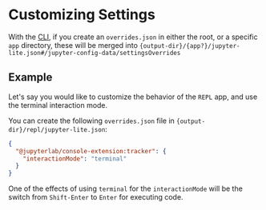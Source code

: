 # Customizing Settings

With the [CLI](../../reference/cli.ipynb), if you create an `overrides.json` in either
the root, or a specific `app` directory, these will be merged into
`{output-dir}/{app?}/jupyter-lite.json#/jupyter-config-data/settingsOverrides`

## Example

Let's say you would like to customize the behavior of the `REPL` app, and use the
terminal interaction mode.

You can create the following `overrides.json` file in
`{output-dir}/repl/jupyter-lite.json`:

```json
{
  "@jupyterlab/console-extension:tracker": {
    "interactionMode": "terminal"
  }
}
```

One of the effects of using `terminal` for the `interactionMode` will be the switch from
`Shift-Enter` to `Enter` for executing code.
